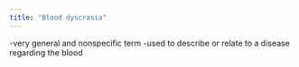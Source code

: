 ```yaml
---
title: "Blood dyscrasia"
---
```

-very general and nonspecific term
-used to describe or relate to a disease regarding the blood

